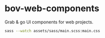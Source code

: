 # bov-web-components
Grab &amp; go UI components for web projects.

```sh
sass --watch assets/sass/main.scss:main.css
```
